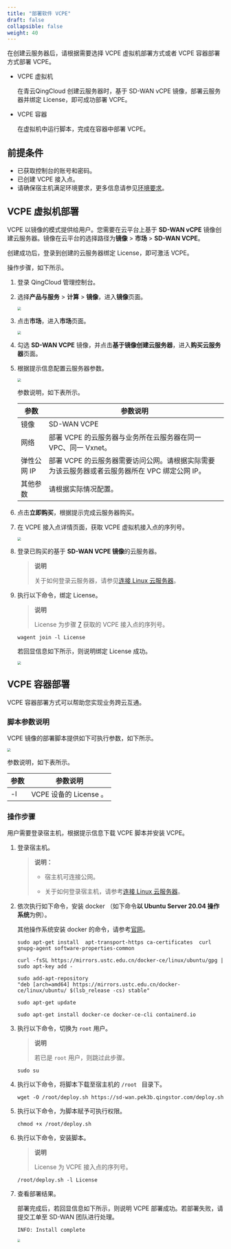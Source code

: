 ```yaml
---
title: "部署软件 VCPE"
draft: false
collapsible: false
weight: 40
---
```


在创建云服务器后，请根据需要选择 VCPE 虚拟机部署方式或者 VCPE 容器部署方式部署 VCPE。

- VCPE 虚拟机
  
  在青云QingCloud 创建云服务器时，基于 SD-WAN vCPE 镜像，部署云服务器并绑定 License，即可成功部署 VCPE。

- VCPE 容器

  在虚拟机中运行脚本，完成在容器中部署 VCPE。

## 前提条件

- 已获取控制台的账号和密码。
- 已创建 VCPE 接入点。
- 请确保宿主机满足环境要求，更多信息请参见[环境要求](../10_vcpe_overview/#环境要求)。

## VCPE 虚拟机部署

VCPE 以镜像的模式提供给用户。您需要在云平台上基于 **SD-WAN vCPE** 镜像创建云服务器。镜像在云平台的选择路径为**镜像** > **市场** > **SD-WAN VCPE**。

创建成功后，登录到创建的云服务器绑定 License，即可激活 VCPE。

操作步骤，如下所示。

1. 登录 QingCloud 管理控制台。

2. 选择**产品与服务** > **计算** > **镜像**，进入**镜像**页面。

   <img src="/sd-wan/sdwan_new/_images/um_vcpe_image_list.png" style="zoom:50%;" />

3. 点击**市场**，进入**市场**页面。

   <img src="/sd-wan/sdwan_new/_images/um_vcpe_image_market.png" style="zoom:50%;" />

4. 勾选 **SD-WAN VCPE** 镜像，并点击**基于镜像创建云服务器**，进入**购买云服务器**页面。

5. 根据提示信息配置云服务器参数。

   <img src="/sd-wan/sdwan_new/_images/um_vcpe_image_display.png" style="zoom:50%;" />

   参数说明，如下表所示。

   | 参数        | 参数说明                                                     |
   | ----------- | ------------------------------------------------------------ |
   | 镜像        | SD-WAN VCPE                                                  |
   | 网络        | 部署 VCPE 的云服务器与业务所在云服务器在同一 VPC、同一 Vxnet。 |
   | 弹性公网 IP | 部署 VCPE 的云服务器需要访问公网。请根据实际需要为该云服务器或者云服务器所在 VPC 绑定公网 IP。 |
   | 其他参数    | 请根据实际情况配置。                                         |

7. 点击**立即购买**，根据提示完成云服务器购买。

8. <span id ="jump"></span>在 VCPE 接入点详情页面，获取 VCPE 虚拟机接入点的序列号。

   <img src="/sd-wan/sdwan_new/_images/vm_vcpe_copy_license.png" style="zoom:50%;" />
   
8. 登录已购买的基于 **SD-WAN VCPE 镜像**的云服务器。

   > **说明**
   >
   > 关于如何登录云服务器，请参见[连接 Linux 云服务器](/compute/vm/manual/vm/20_connect_instance/10_third_party/)。

8. 执行以下命令，绑定 License。

   > **说明**
   >
   > License 为步骤 <a href ="#jump">7</a> 获取的 VCPE 接入点的序列号。

   ```
   wagent join -l License
   ```
   
   若回显信息如下所示，则说明绑定 License 成功。
   
   <img src="../../../_images/um_bind_image_license.png" style="zoom:50%;" />

## VCPE 容器部署

VCPE 容器部署方式可以帮助您实现业务跨云互通。

### 脚本参数说明

VCPE 镜像的部署脚本提供如下可执行参数，如下所示。

<img src="/sd-wan/sdwan_new/_images/script.png" style="zoom:50%;" />

参数说明，如下表所示。

| 参数 | 参数说明               |
| ---- | ---------------------- |
| -l   | VCPE 设备的 License 。 |

### 操作步骤

用户需要登录宿主机，根据提示信息下载 VCPE 脚本并安装 VCPE。

1. 登录宿主机。

   > **说明：**
   >
   > - 宿主机可连接公网。
   >
   > - 关于如何登录宿主机，请参考[连接 Linux 云服务器](/compute/vm/manual/vm/20_connect_instance/10_third_party/)。

1. 依次执行如下命令，安装 docker （如下命令**以 Ubuntu Server 20.04 操作系统**为例）。

   其他操作系统安装 docker 的命令，请参考[官网](https://docs.docker.com/engine/install/
   )。
   
   ```
   sudo apt-get install  apt-transport-https ca-certificates  curl gnupg-agent software-properties-common
   ```
   
   ```
   curl -fsSL https://mirrors.ustc.edu.cn/docker-ce/linux/ubuntu/gpg | sudo apt-key add -
   ```
   
   ```
   sudo add-apt-repository 
   "deb [arch=amd64] https://mirrors.ustc.edu.cn/docker-ce/linux/ubuntu/ $(lsb_release -cs) stable"
   ```
   
   ```
   sudo apt-get update
   ```
   
   ```
   sudo apt-get install docker-ce docker-ce-cli containerd.io
   ```
   
3. 执行以下命令，切换为 `root` 用户。

   > **说明**
   >
   > 若已是 `root` 用户，则跳过此步骤。

   ```
   sudo su
   ```

1. 执行以下命令，将脚本下载至宿主机的 `/root ` 目录下。

   ```
   wget -O /root/deploy.sh https://sd-wan.pek3b.qingstor.com/deploy.sh
   ```

2. 执行以下命令，为脚本赋予可执行权限。

   ```
   chmod +x /root/deploy.sh
   ```

5. 执行以下命令，安装脚本。

   > **说明**
   >
   > License 为 VCPE 接入点的序列号。

   ```
   /root/deploy.sh -l License
   ```

5. 查看部署结果。

   部署完成后，若回显信息如下所示，则说明 VCPE 部署成功。若部署失败，请提交工单至 SD-WAN 团队进行处理。

   ```
   INFO: Install complete
   ```
   
   <img src="../../../_images/um_deploy_vcpe_success.png" style="zoom:40%;" />



